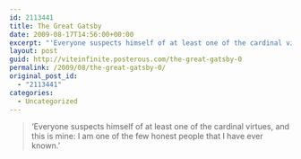 ```yaml
---
id: 2113441
title: The Great Gatsby
date: 2009-08-17T14:56:00+00:00
excerpt: "'Everyone suspects himself of at least one of the cardinal virtues, and this is mine: I am one of the few honest people that I have ever known.'"
layout: post
guid: http://viteinfinite.posterous.com/the-great-gatsby-0
permalink: /2009/08/the-great-gatsby-0/
original_post_id:
  - "2113441"
categories:
  - Uncategorized
---
```

> ‘Everyone suspects himself of at least one of the cardinal virtues, and this is mine: I am one of the few honest people that I have ever known.’